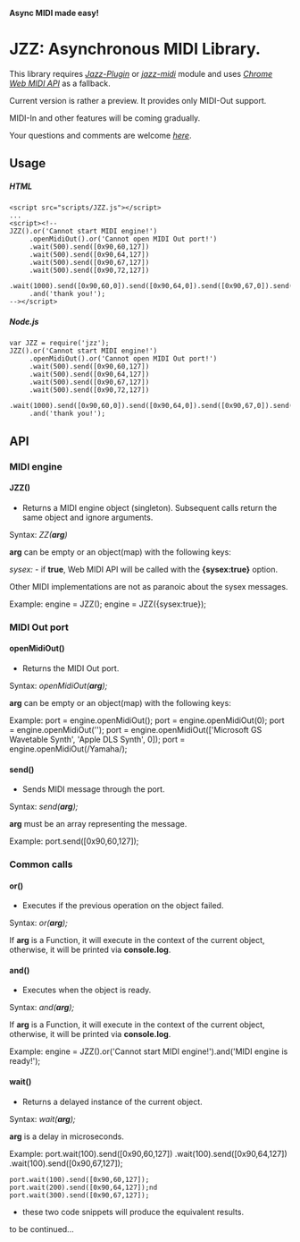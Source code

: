 **Async MIDI made easy!**

# JZZ: Asynchronous MIDI Library.

This library requires [*Jazz-Plugin*](http://jazz-soft.net)
or [*jazz-midi*](https://www.npmjs.com/package/jazz-midi) module
and uses [*Chrome Web MIDI API*](http://webaudio.github.io/web-midi-api) as a fallback.

Current version is rather a preview. It provides only MIDI-Out support.

MIDI-In and other features will be coming gradually.

Your questions and comments are welcome [*here*](http://jazz-soft.org).


## Usage


##### HTML


    <script src="scripts/JZZ.js"></script>
    ...
    <script><!--
    JZZ().or('Cannot start MIDI engine!')
         .openMidiOut().or('Cannot open MIDI Out port!')
         .wait(500).send([0x90,60,127])
         .wait(500).send([0x90,64,127])
         .wait(500).send([0x90,67,127])
         .wait(500).send([0x90,72,127])
         .wait(1000).send([0x90,60,0]).send([0x90,64,0]).send([0x90,67,0]).send([0x90,72,0])
         .and('thank you!');
    --></script>


##### Node.js


    var JZZ = require('jzz');
    JZZ().or('Cannot start MIDI engine!')
         .openMidiOut().or('Cannot open MIDI Out port!')
         .wait(500).send([0x90,60,127])
         .wait(500).send([0x90,64,127])
         .wait(500).send([0x90,67,127])
         .wait(500).send([0x90,72,127])
         .wait(1000).send([0x90,60,0]).send([0x90,64,0]).send([0x90,67,0]).send([0x90,72,0])
         .and('thank you!');


## API

### MIDI engine

#### JZZ()
- Returns a MIDI engine object (singleton).
Subsequent calls return the same object and ignore arguments.

Syntax: *ZZ(**arg**)*

**arg** can be empty or an object(map) with the following keys:

*sysex:* - if **true**, Web MIDI API will be called with the **{sysex:true}** option.

Other MIDI implementations are not as paranoic about the sysex messages.

Example:
    engine = JZZ();
    engine = JZZ({sysex:true});


### MIDI Out port

#### openMidiOut()
- Returns the MIDI Out port.

Syntax: *openMidiOut(**arg**);*

**arg** can be empty or an object(map) with the following keys:

Example:
    port = engine.openMidiOut();
    port = engine.openMidiOut(0);
    port = engine.openMidiOut('');
    port = engine.openMidiOut(['Microsoft GS Wavetable Synth', 'Apple DLS Synth', 0]);
    port = engine.openMidiOut(/Yamaha/);

#### send()
- Sends MIDI message through the port.

Syntax: *send(**arg**);*

**arg** must be an array representing the message.

Example:
    port.send([0x90,60,127]);


### Common calls

#### or()
- Executes if the previous operation on the object failed.

Syntax: *or(**arg**);*

If **arg** is a Function, it will execute in the context of the current object,
otherwise, it will be printed via **console.log**.

#### and()
- Executes when the object is ready.

Syntax: *and(**arg**);*

If **arg** is a Function, it will execute in the context of the current object,
otherwise, it will be printed via **console.log**.

Example:
    engine = JZZ().or('Cannot start MIDI engine!').and('MIDI engine is ready!');


#### wait()
- Returns a delayed instance of the current object.

Syntax: *wait(**arg**);*

**arg** is a delay in microseconds.

Example:
    port.wait(100).send([0x90,60,127])
        .wait(100).send([0x90,64,127])
        .wait(100).send([0x90,67,127]);
    
    port.wait(100).send([0x90,60,127]);
    port.wait(200).send([0x90,64,127]);nd
    port.wait(300).send([0x90,67,127]);

- these two code snippets will produce the equivalent results.


to be continued...
